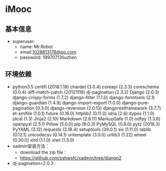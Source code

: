 # iMooc

## 基本信息
- superuser:
    - name: Mr.Robot
    - email:1028813178@qq.com
    - password: 19970713liuzhen

## 环境依赖
- python3.5
certifi (2018.1.18)
chardet (3.0.4)
coreapi (2.3.3)
coreschema (0.0.4)
diff-match-patch (20121119)
dj-pagination (2.3.2)
Django (2.0.3)
django-crispy-forms (1.7.2)
django-filter (1.1.0)
django-formtools (2.1)
django-guardian (1.4.9)
django-import-export (1.0.0)
django-pure-pagination (0.3.0)
django-reversion (2.0.13)
djangorestframework (3.7.7)
et-xmlfile (1.0.1)
future (0.16.0)
httplib2 (0.11.0)
idna (2.6)
itypes (1.1.0)
jdcal (1.3)
Jinja2 (2.10)
Markdown (2.6.11)
MarkupSafe (1.0)
odfpy (1.3.6)
openpyxl (2.5.1)
Pillow (5.0.0)
pip (9.0.3)
PyMySQL (0.8.0)
pytz (2018.3)
PyYAML (3.12)
requests (2.18.4)
setuptools (39.0.1)
six (1.11.0)
tablib (0.12.1)
unicodecsv (0.14.1)
uritemplate (3.0.0)
urllib3 (1.22)
wheel (0.30.0)
xlrd (1.1.0)
xlwt (1.3.0)
- xadmin安装方法：
    - download the zip file：
    - https://github.com/sshwsfc/xadmin/tree/django2
- dj-pagination=2.0.3

## 
